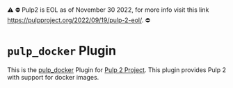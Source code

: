 :warning: ⛔️ Pulp2 is EOL as of November 30 2022, for more info visit this link https://pulpproject.org/2022/09/19/pulp-2-eol/. ⛔️

``pulp_docker`` Plugin
======================

This is the [pulp_docker](https://docs.pulpproject.org/plugins/pulp_docker/index.html)  Plugin for [Pulp 2 Project](https://docs.pulpproject.org/).
This plugin provides Pulp 2 with support for docker images.

